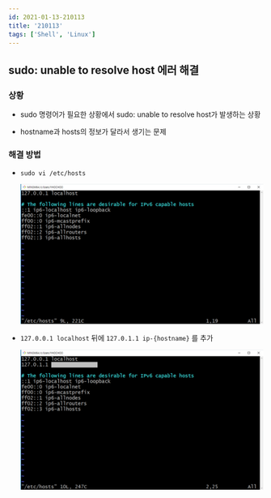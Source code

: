 ```yaml
---
id: 2021-01-13-210113
title: '210113'
tags: ['Shell', 'Linux']
---
```


## sudo: unable to resolve host 에러 해결

### 상황

- sudo 명령어가 필요한 상황에서 sudo: unable to resolve host가 발생하는 상황

- hostname과 hosts의 정보가 달라서 생기는 문제

### 해결 방법

- `sudo vi /etc/hosts`

  ![2021-01-13-210113-image-0](images/2021-01-13-210113-image-0.png)

- `127.0.0.1 localhost` 뒤에 `127.0.1.1 ip-{hostname}` 를 추가

  ![2021-01-13-210113-image-1](images/2021-01-13-210113-image-1.png)
